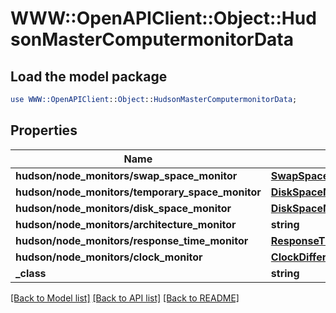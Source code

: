# WWW::OpenAPIClient::Object::HudsonMasterComputermonitorData

## Load the model package
```perl
use WWW::OpenAPIClient::Object::HudsonMasterComputermonitorData;
```

## Properties
Name | Type | Description | Notes
------------ | ------------- | ------------- | -------------
**hudson/node_monitors/swap_space_monitor** | [**SwapSpaceMonitorMemoryUsage2**](SwapSpaceMonitorMemoryUsage2.md) |  | [optional] 
**hudson/node_monitors/temporary_space_monitor** | [**DiskSpaceMonitorDescriptorDiskSpace**](DiskSpaceMonitorDescriptorDiskSpace.md) |  | [optional] 
**hudson/node_monitors/disk_space_monitor** | [**DiskSpaceMonitorDescriptorDiskSpace**](DiskSpaceMonitorDescriptorDiskSpace.md) |  | [optional] 
**hudson/node_monitors/architecture_monitor** | **string** |  | [optional] 
**hudson/node_monitors/response_time_monitor** | [**ResponseTimeMonitorData**](ResponseTimeMonitorData.md) |  | [optional] 
**hudson/node_monitors/clock_monitor** | [**ClockDifference**](ClockDifference.md) |  | [optional] 
**_class** | **string** |  | [optional] 

[[Back to Model list]](../README.md#documentation-for-models) [[Back to API list]](../README.md#documentation-for-api-endpoints) [[Back to README]](../README.md)



